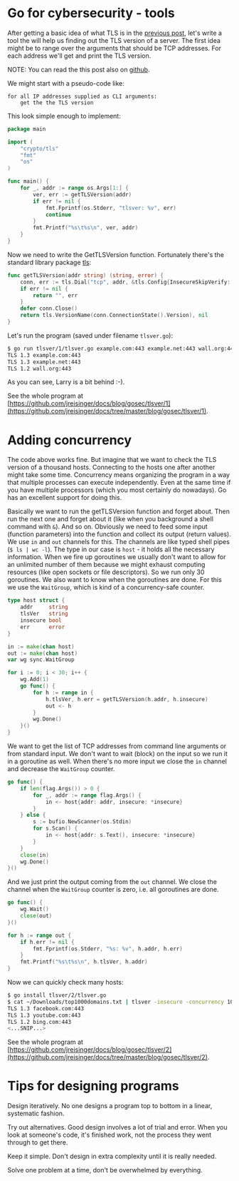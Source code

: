 # Go for cybersecurity - tools

After getting a basic idea of what TLS is in the [previous post](https://jreisinger.blogspot.com/2023/09/go-for-cybersecurity-learning.html), let's write a tool the will help us finding out the TLS version of a server. The first idea might be to range over the arguments that should be TCP addresses. For each address we'll get and print the TLS version.

NOTE: You can read the this post also on [github](https://github.com/jreisinger/docs/blob/master/blog/gosec/2023-09-27-go-for-cybersecurity-tools.md).

We might start with a pseudo-code like:

```
for all IP addresses supplied as CLI arguments:
    get the the TLS version
```

This look simple enough to implement:

```go
package main

import (
	"crypto/tls"
	"fmt"
	"os"
)

func main() {
	for _, addr := range os.Args[1:] {
		ver, err := getTLSVersion(addr)
		if err != nil {
			fmt.Fprintf(os.Stderr, "tlsver: %v", err)
			continue
		}
		fmt.Printf("%s\t%s\n", ver, addr)
	}
}
```

Now we need to write the GetTLSVersion function. Fortunately there's the standard library package [tls](https://pkg.go.dev/crypto/tls):

```go
func getTLSVersion(addr string) (string, error) {
	conn, err := tls.Dial("tcp", addr, &tls.Config{InsecureSkipVerify: true})
	if err != nil {
		return "", err
	}
	defer conn.Close()
	return tls.VersionName(conn.ConnectionState().Version), nil
}
```

Let's run the program (saved under filename `tlsver.go`):

```sh
$ go run tlsver/1/tlsver.go example.com:443 example.net:443 wall.org:443
TLS 1.3	example.com:443
TLS 1.3	example.net:443
TLS 1.2	wall.org:443
```

As you can see, Larry is a bit behind :-).

See the whole program at [https://github.com/jreisinger/docs/blog/gosec/tlsver/1](https://github.com/jreisinger/docs/tree/master/blog/gosec/tlsver/1).

# Adding concurrency

The code above works fine. But imagine that we want to check the TLS version of a thousand hosts. Connecting to the hosts one after another might take some time. Concurrency means organizing the program in a way that multiple processes can execute independently. Even at the same time if you have multiple processors (which you most certainly do nowadays). Go has an excellent support for doing this.

Basically we want to run the getTLSVersion function and forget about. Then run the next one and forget about it (like when you background a shell command with `&`). And so on. Obviously we need to feed some input (function parameters) into the function and collect its output (return values). We use `in` and `out` channels for this. The channels are like typed shell pipes (`$ ls | wc -l`). The type in our case is `host` - it holds all the necessary information. When we fire up goroutines we usually don't want to allow for an unlimited number of them because we might exhaust computing resources (like open sockets or file descriptors). So we run only 30 goroutines. We also want to know when the goroutines are done. For this we use the `WaitGroup`, which is kind of a concurrency-safe counter.

```go
type host struct {
	addr     string
	tlsVer   string
	insecure bool
	err      error
}

in := make(chan host)
out := make(chan host)
var wg sync.WaitGroup

for i := 0; i < 30; i++ {
	wg.Add(1)
	go func() {
		for h := range in {
			h.tlsVer, h.err = getTLSVersion(h.addr, h.insecure)
			out <- h
		}
		wg.Done()
	}()
}
```

We want to get the list of TCP addresses from command line arguments or from standard input. We don't want to wait (block) on the input so we run it in a goroutine as well. When there's no more input we close the `in` channel and decrease the `WaitGroup` counter.

```go
go func() {
	if len(flag.Args()) > 0 {
		for _, addr := range flag.Args() {
			in <- host{addr: addr, insecure: *insecure}
		}
	} else {
		s := bufio.NewScanner(os.Stdin)
		for s.Scan() {
			in <- host{addr: s.Text(), insecure: *insecure}
		}
	}
	close(in)
	wg.Done()
}()
```

And we just print the output coming from the `out` channel. We close the channel when the `WaitGroup` counter is zero, i.e. all goroutines are done.

```go
go func() {
	wg.Wait()
	close(out)
}()

for h := range out {
	if h.err != nil {
		fmt.Fprintf(os.Stderr, "%s: %v", h.addr, h.err)
	}
	fmt.Printf("%s\t%s\n", h.tlsVer, h.addr)
}
```

Now we can quickly check many hosts:

```sh
$ go install tlsver/2/tlsver.go
$ cat ~/Downloads/top1000domains.txt | tlsver -insecure -concurrency 10
TLS 1.3	facebook.com:443
TLS 1.3	youtube.com:443
TLS 1.2	bing.com:443
<...SNIP...>
```

See the whole program at [https://github.com/jreisinger/docs/blog/gosec/tlsver/2](https://github.com/jreisinger/docs/tree/master/blog/gosec/tlsver/2).

# Tips for designing programs

Design iteratively. No one designs a program top to bottom in a linear, systematic fashion.

Try out alternatives. Good design involves a lot of trial and error. When you look at someone's code, it's finished work, not the process they went through to get there.

Keep it simple. Don't design in extra complexity until it is really needed.

Solve one problem at a time, don't be overwhelmed by everything.

